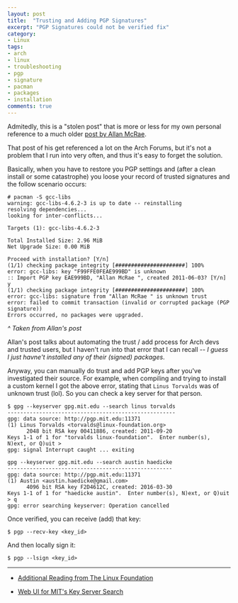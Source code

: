 ```yaml
---
layout: post
title:  "Trusting and Adding PGP Signatures"
excerpt: "PGP Signatures could not be verified fix"
category:
- Linux
tags:
- arch
- linux
- troubleshooting
- pgp
- signature
- pacman
- packages
- installation
comments: true
---
```


Admitedly, this is a "stolen post" that is more or less for my own personal reference to a much older [post by Allan McRae](http://allanmcrae.com/2011/12/pacman-package-signing-4-arch-linux/).

That post of his get referenced a lot on the Arch Forums, but it's not a problem that I run into very often, and thus it's easy to forget the solution.

Basically, when you have to restore you PGP settings and (after a clean install or some catastrophe) you loose your record of trusted signatures and the follow scenario occurs:

```
# pacman -S gcc-libs
warning: gcc-libs-4.6.2-3 is up to date -- reinstalling
resolving dependencies...
looking for inter-conflicts...
 
Targets (1): gcc-libs-4.6.2-3
 
Total Installed Size: 2.96 MiB
Net Upgrade Size: 0.00 MiB
 
Proceed with installation? [Y/n]
(1/1) checking package integrity [######################] 100%
error: gcc-libs: key "F99FFE0FEAE999BD" is unknown
:: Import PGP key EAE999BD, "Allan McRae ", created 2011-06-03? [Y/n] y
(1/1) checking package integrity [######################] 100%
error: gcc-libs: signature from "Allan McRae " is unknown trust
error: failed to commit transaction (invalid or corrupted package (PGP signature))
Errors occurred, no packages were upgraded.
```
*^ Taken from Allan's post*

Allan's post talks about automating the trust / add process for Arch devs and trusted users, but I haven't run into that error that I can recall -- *I guess I just havne't installed any of their (signed) packages*.

Anyway, you can manually do trust and add PGP keys after you've investigated their source.  For example, when compiling and trying to install a custom kernel I got the above error, stating that ```Linus Torvalds``` was of unknown trust (lol).  So you can check a key server for that person.

```
$ gpg --keyserver gpg.mit.edu --search linus torvalds
-----------------------------------------------------
gpg: data source: http://pgp.mit.edu:11371
(1)	Linus Torvalds <torvalds@linux-foundation.org>
	  2048 bit RSA key 00411886, created: 2011-09-20
Keys 1-1 of 1 for "torvalds linux-foundation".  Enter number(s), N)ext, or Q)uit >
gpg: signal Interrupt caught ... exiting

```

```
gpg --keyserver gpg.mit.edu --search austin haedicke
----------------------------------------------------
gpg: data source: http://pgp.mit.edu:11371
(1)	Austin <austin.haedicke@gmail.com>
	  4096 bit RSA key F2D4612C, created: 2016-03-30
Keys 1-1 of 1 for "haedicke austin".  Enter number(s), N)ext, or Q)uit > q
gpg: error searching keyserver: Operation cancelled
```

Once verified, you can receive (add) that key:

```$ pgp --recv-key <key_id>```

And then locally sign it:

```$ pgp --lsign <key_id>```

-----
* [Additional Reading from The Linux Foundation](http://www.linuxfoundation.org/news-media/blogs/browse/2014/02/pgp-web-trust-delegated-trust-and-keyservers)

* [Web UI for MIT's Key Server Search](https://pgp.mit.edu/)